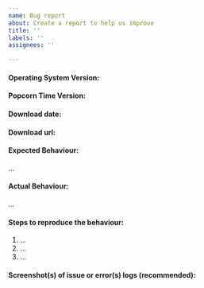 ```yaml
---
name: Bug report
about: Create a report to help us improve
title: ''
labels: ''
assignees: ''

---
```


<!--
If you are asking a question rather than filing a bug, try one of these instead:
- Wiki & FAQ (https://github.com/popcorn-official/popcorn-android/wiki)
- Reddit /r/PopCornTimeApp (https://www.reddit.com/r/PopCornTimeApp/)
-->

#### Operating System Version:
<!-- Android? AndroidTV? Version?-->

#### Popcorn Time Version:
<!-- What version of Popcorn Time are you running? -->

#### Download date:
<!-- When did you install Popcorn Time? -->

#### Download url:
<!-- Since there are pre-release builds and it's difficult to track if download is a release or just random build from jenkins. -->

#### Expected Behaviour:
<!-- What did you think the app was going to do? -->
...

#### Actual Behaviour:
<!-- What does the app do instead? -->
...

#### Steps to reproduce the behaviour:
<!-- What steps do we need to take to find the same bug that you found? -->

1. ...
2. ...
3. ...

#### Screenshot(s) of issue or error(s) logs (recommended):
<!-- Screenshot helps with finding why stuff breaks -->
